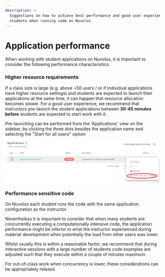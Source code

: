 ```yaml
---
description: >-
  Suggestions on how to achieve best performance and good user experience for
  students when running code on Nuvolos
---
```


# Application performance

When working with student applications on Nuvolos, it is important to consider the following performance characteristics:

### Higher resource requirements

If a class size is large \(e.g. above ~50 users / or if individual applications have higher resource settings\) and students are expected to launch their applications at the same time, it can happen that resource allocation becomes slower. For a good user experience, we recommend that instructors pre-launch the student applications between **30-45 minutes before** students are expected to start work with it.

Pre-launching can be performed from the 'Applications' view on the sidebar, by clicking the three dots besides the application name and selecting the "Start for all users" option:

![](../../.gitbook/assets/image%20%284%29.png)

### Performance sensitive code

On Nuvolos each student runs the code with the same application configuration as the instructor.

Nevertheless it is important to consider that when many students are concurrently executing a computationally intensive code, the application performance might be inferior to what the instructor experienced during material development when potentially the load from other users was lower.

Whilst usually this is within a reasonable factor, we recommend that during interactive sessions with a large number of students code examples are adjusted such that  they execute within a couple of minutes maximum.

For out-of-class work when concurrency is lower, these considerations can be appropriately relaxed.

